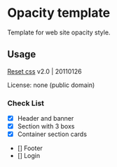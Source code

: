 # Opacity template

Template for web site opacity style.

## Usage


[Reset css](https://meyerweb.com/eric/tools/css/reset/)  v2.0 | 20110126  


License: none (public domain)

### Check List

- [x] Header and banner
- [x] Section with 3 boxs
- [x] Container section cards
- [] Footer
- [] Login
